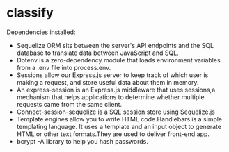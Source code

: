 # classify
Dependencies  installed:
*   Sequelize ORM  sits between the server's API endpoints and the SQL database to   translate data between JavaScript and SQL.
*   Dotenv is a zero-dependency module that loads environment variables from a .env file into process.env. 
*   Sessions allow our Express.js server to keep track of which user is making a request, and store useful data about them in memory.
*   An express-session is an Express.js middleware that uses sessions,a mechanism that helps applications to determine whether multiple requests came from the same client.
*   Connect-session-sequelize is a SQL session store using Sequelize.js
*   Template engines allow you to write HTML code.Handlebars is a simple templating language. It uses a template and an input object to generate HTML or other text formats.They are used to deliver front-end app.
*   bcrypt -A library to help you hash passwords.


